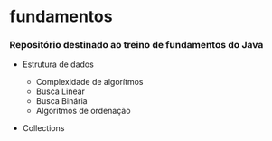 # fundamentos
### Repositório destinado ao treino de fundamentos do Java

- Estrutura de dados
    - Complexidade de algorítmos
    - Busca Linear
    - Busca Binária
    - Algoritmos de ordenação

- Collections

